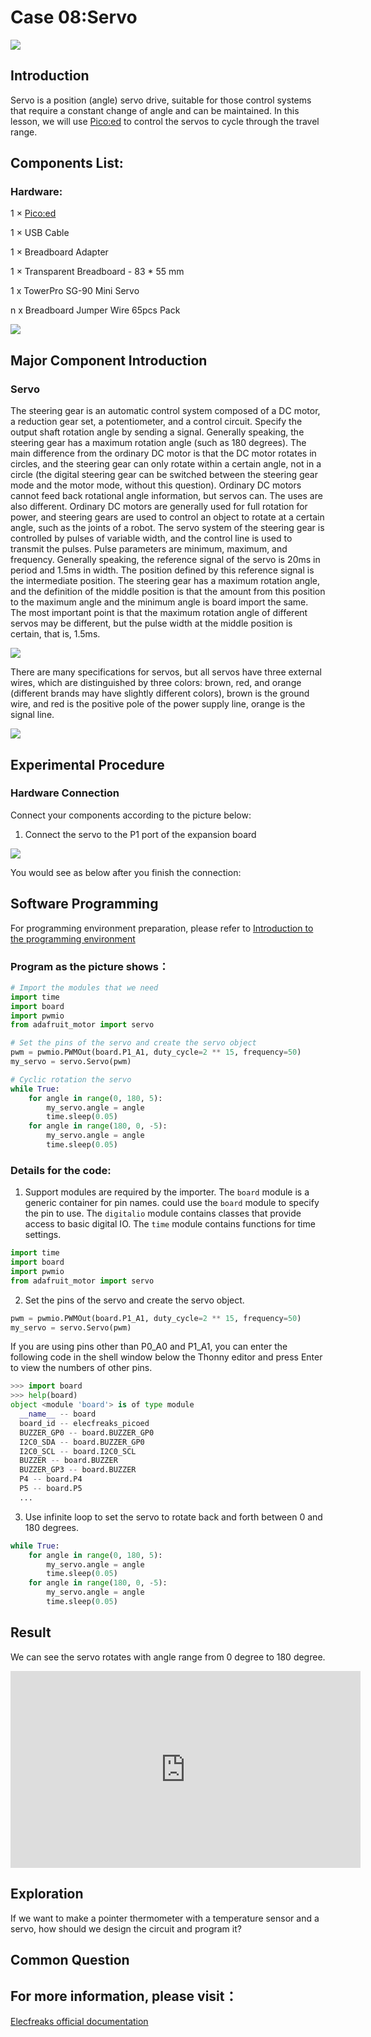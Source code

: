 
# Case 08:Servo


![](./images/case0801.png)

## Introduction

Servo is a position (angle) servo drive, suitable for those control systems that require a constant change of angle and can be maintained. In this lesson, we will use [Pico:ed](https://www.elecfreaks.com/elecfreaks-pico-ed-v2.html) to control the servos to cycle through the travel range.
## Components List:
### Hardware:
1 × [Pico:ed](https://www.elecfreaks.com/elecfreaks-pico-ed-v2.html)

1 × USB Cable

1 × Breadboard Adapter

1 × Transparent Breadboard - 83 * 55 mm

1 x TowerPro SG-90 Mini Servo

n x Breadboard Jumper Wire 65pcs Pack


![](./images/starter-kit01.png)

## Major Component Introduction

### Servo

The steering gear is an automatic control system composed of a DC motor, a reduction gear set, a potentiometer, and a control circuit. Specify the output shaft rotation angle by sending a signal. Generally speaking, the steering gear has a maximum rotation angle (such as 180 degrees). The main difference from the ordinary DC motor is that the DC motor rotates in circles, and the steering gear can only rotate within a certain angle, not in a circle (the digital steering gear can be switched between the steering gear mode and the motor mode, without this question). Ordinary DC motors cannot feed back rotational angle information, but servos can. The uses are also different. Ordinary DC motors are generally used for full rotation for power, and steering gears are used to control an object to rotate at a certain angle, such as the joints of a robot. The servo system of the steering gear is controlled by pulses of variable width, and the control line is used to transmit the pulses. Pulse parameters are minimum, maximum, and frequency. Generally speaking, the reference signal of the servo is 20ms in period and 1.5ms in width. The position defined by this reference signal is the intermediate position. The steering gear has a maximum rotation angle, and the definition of the middle position is that the amount from this position to the maximum angle and the minimum angle is board import the same. The most important point is that the maximum rotation angle of different servos may be different, but the pulse width at the middle position is certain, that is, 1.5ms.

![](./images/case0802.png)

There are many specifications for servos, but all servos have three external wires, which are distinguished by three colors: brown, red, and orange (different brands may have slightly different colors), brown is the ground wire, and red is the positive pole of the power supply line, orange is the signal line.

![](./images/case0803.png)

## Experimental Procedure
### Hardware Connection
Connect your components according to the picture below:
1. Connect the servo to the P1 port of the expansion board

![](./images/case08.png)

You would see as below after you finish the connection:

## Software Programming
For programming environment preparation, please refer to [Introduction to the programming environment](https://www.yuque.com/elecfreaks-learn/picoed/er7nuh)
### Program as the picture shows：
```python
# Import the modules that we need
import time
import board
import pwmio
from adafruit_motor import servo

# Set the pins of the servo and create the servo object
pwm = pwmio.PWMOut(board.P1_A1, duty_cycle=2 ** 15, frequency=50)
my_servo = servo.Servo(pwm)

# Cyclic rotation the servo
while True:
    for angle in range(0, 180, 5): 
        my_servo.angle = angle
        time.sleep(0.05)
    for angle in range(180, 0, -5):
        my_servo.angle = angle
        time.sleep(0.05)
```
### Details for the code:

1. Support modules are required by the importer. The `board` module is a generic container for pin names. could use the `board` module to specify the pin to use. The `digitalio` module contains classes that provide access to basic digital IO. The `time` module contains functions for time settings.
```python
import time
import board
import pwmio
from adafruit_motor import servo
```

2. Set the pins of the servo and create the servo object.
```python
pwm = pwmio.PWMOut(board.P1_A1, duty_cycle=2 ** 15, frequency=50)
my_servo = servo.Servo(pwm)
```
If you are using pins other than P0_A0 and P1_A1, you can enter the following code in the shell window below the Thonny editor and press Enter to view the numbers of other pins.
```python
>>> import board
>>> help(board)
object <module 'board'> is of type module
  __name__ -- board
  board_id -- elecfreaks_picoed
  BUZZER_GP0 -- board.BUZZER_GP0
  I2C0_SDA -- board.BUZZER_GP0
  I2C0_SCL -- board.I2C0_SCL
  BUZZER -- board.BUZZER
  BUZZER_GP3 -- board.BUZZER
  P4 -- board.P4
  P5 -- board.P5
  ...
```

3. Use infinite loop to set the servo to rotate back and forth between 0 and 180 degrees.
```python
while True:
    for angle in range(0, 180, 5): 
        my_servo.angle = angle
        time.sleep(0.05)
    for angle in range(180, 0, -5):
        my_servo.angle = angle
        time.sleep(0.05)
```
## Result

We can see the servo rotates with angle range from 0 degree to 180 degree.

<iframe width="560" height="315" src="https://www.youtube.com/embed/mCt3COUNXK8" title="YouTube video player" frameborder="0" allow="accelerometer; autoplay; clipboard-write; encrypted-media; gyroscope; picture-in-picture" allowfullscreen></iframe>

## Exploration

If we want to make a pointer thermometer with a temperature sensor and a servo, how should we design the circuit and program it?
## Common Question
## For more information, please visit：
[Elecfreaks official documentation](https://www.elecfreaks.com/learn-en/)
